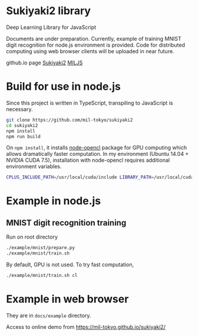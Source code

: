 # Sukiyaki2 library
Deep Learning Library for JavaScript

Documents are under preparation.
Currently, example of training MNIST digit recognition for node.js environment is provided.
Code for distributed computing using web browser clients will be uploaded in near future. 

github.io page [Sukiyaki2](https://mil-tokyo.github.io/sukiyaki2/) [MILJS](https://mil-tokyo.github.io/miljs.html)

# Build for use in node.js
Since this project is written in TypeScript, transpiling to JavaScript is necessary.

```bash
git clone https://github.com/mil-tokyo/sukiyaki2
cd sukiyaki2
npm install
npm run build
```

On `npm install`, it installs [node-opencl](https://github.com/mikeseven/node-opencl) package for GPU computing which allows dramatically faster computation.
In my environment (Ubuntu 14.04 + NVIDIA CUDA 7.5), installation with node-opencl requires additional environment variables.

```bash
CPLUS_INCLUDE_PATH=/usr/local/cuda/include LIBRARY_PATH=/usr/local/cuda/lib64 npm install
```

# Example in node.js
## MNIST digit recognition training
Run on root directory

```bash
./example/mnist/prepare.py
./example/mnist/train.sh
```

By default, GPU is not used. To try fast computation,

```bash
./example/mnist/train.sh cl
```

# Example in web browser
They are in `docs/example` directory.

Access to online demo from https://mil-tokyo.github.io/sukiyaki2/
